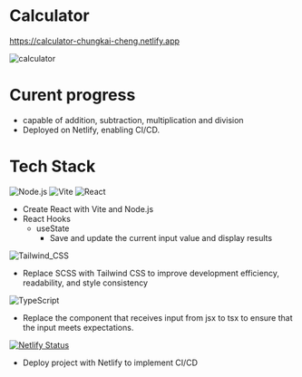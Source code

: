 # Calculator
https://calculator-chungkai-cheng.netlify.app
  
![calculator](https://github.com/njdhdl1223/calculator/assets/127296290/ad3dbf24-5b25-4dd6-8bab-e29e9b54f2bd)
# Curent progress
- capable of addition, subtraction, multiplication and division
- Deployed on Netlify, enabling CI/CD. 

# Tech Stack
![Node.js](https://img.shields.io/badge/-Node.js-339933?style=for-the-badge&logo=node.js&logoColor=white)
![Vite](https://img.shields.io/badge/-Vite-646CFF?style=for-the-badge&logo=vite&logoColor=white)
![React](https://img.shields.io/badge/-React-61DAFB?style=for-the-badge&logo=react&logoColor=white)


- Create React with Vite and Node.js
- React Hooks
   - useState
     - Save and update the current input value and display results
    
![Tailwind_CSS](https://img.shields.io/badge/Tailwind_CSS-38B2AC?style=for-the-badge&logo=tailwind-css&logoColor=white)

- Replace SCSS with Tailwind CSS to improve development efficiency, readability, and style consistency

![TypeScript](https://img.shields.io/badge/-TypeScript-3178C6?style=for-the-badge&logo=typescript&logoColor=white)

- Replace the component that receives input from jsx to tsx to ensure that the input meets expectations.

[![Netlify Status](https://api.netlify.com/api/v1/badges/c5a4e777-3c44-448c-9b68-b71c1a817e44/deploy-status)](https://app.netlify.com/sites/calculator-chungkai-cheng/deploys)

- Deploy project with Netlify to implement CI/CD

